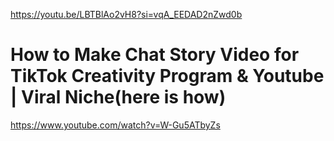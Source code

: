 
https://youtu.be/LBTBlAo2vH8?si=vqA_EEDAD2nZwd0b

# How to Make Chat Story Video for TikTok Creativity Program & Youtube | Viral Niche(here is how)




https://www.youtube.com/watch?v=W-Gu5ATbyZs


